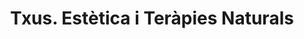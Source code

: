 ---
title: "Txus. Estètica i Teràpies Naturals"
url: /santa-coloma-de-cervello/txus-estetica-i-terapies-naturals/
shop: cosméticos
---